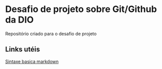 # Desafio de projeto sobre Git/Github da DIO
Repositório criado para o desafio de projeto

## Links utéis
[Sintaxe basica markdown](https://www.markdownguide.org/basic-syntax/)
